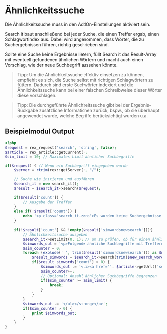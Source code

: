 # Ähnlichkeitssuche

Die Ähnlichkeitssuche muss in den AddOn-Einstellungen aktiviert sein.

Search it baut anschließend bei jeder Suche, die einen Treffer ergab, einen Schlagwortindex aus. Dabei wird angenommen, dass Wörter, die zu Suchergebnissen führen, richtig geschrieben sind.

Sollte eine Suche keine Ergebnisse liefern, füllt Search it das Result-Array mit eventuell gefundenen ähnlichen Wörtern und macht auch einen Vorschlag, wie der neue Suchbegriff aussehen könnte.

> Tipp: Um die Ähnlichkeitssuche effektiv einsetzen zu können, empfiehlt es sich, die Suche selbst mit richtigen Schlagwörtern zu füttern. Dadurch sind erste Suchwörter indexiert und die Ähnlichkeitssuche kann bei einer falschen Schreibweise dieser Wörter diese vorschlagen.

> Tipp: Die durchgeführte Ähnlichkeitssuche gibt bei der Ergebnis-Rückgabe zusätzliche Informationen zurück, bspw., ob sie überhaupt angewendet wurde, welche Begriffe berücksichtigt wurden u.a.

## Beispielmodul Output

```php
<?php
$request = rex_request('search', 'string', false);
$article = rex_article::getCurrent();
$sim_limit = 10; // Maximales Limit ähnlicher Suchbegriffe

if($request) { // Wenn ein Suchbegriff eingegeben wurde
    $server = rtrim(rex::getServer(), "/");

    // Suche wie initieren und ausführen
    $search_it = new search_it();
    $result = $search_it->search($request);

    if($result['count']) {
        // Ausgabe der Treffer
    }
    else if(!$result['count']) {
        echo '<p class="search_it-zero">Es wurden keine Suchergebnisse gefunden.</p>';
    }
    
    if(!$result['count'] && !empty($result['simwordsnewsearch'])){
        // Ähnlichkeitssuche ausgeben
    	$search_it->setLimit(0, 1); // um zu prüfen, ob für einen ähnlichen Begriff ein Ergebnis vorhanden ist, brauchst es nur einen Treffer
		$simwords_out = '<p>Folgende ähnliche Suchbegriffe mit Treffern wurden gefunden:<strong><ul>';
		$sim_counter = 0;
		foreach (explode(' ', trim($result['simwordsnewsearch'])) as $new_search_word) {
			$result_simwords = $search_it->search(trim($new_search_word));
			if($result_simwords['count'] > 0) {
				$simwords_out .= '<li><a href="'. $article->getUrl(['search' => $new_search_word]) .'">'. $new_search_word .'</a></li>';
				$sim_counter++;
                // Optional: Anzahl ähnlicher Suchbegriffe begrenzen
				if($sim_counter >= $sim_limit) {
					break;
				}
			}
		}
		$simwords_out .= '</ul></strong></p>';
		if($sim_counter > 0) {
			print $simwords_out;
		}
    }
}
```
